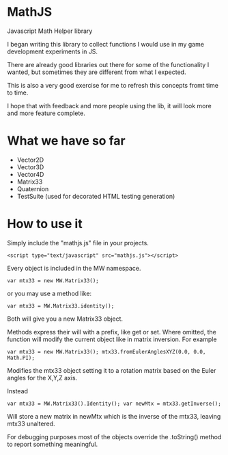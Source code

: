 MathJS
======

Javascript Math Helper library

I began writing this library to collect functions I would use in my game development experiments in JS.

There are already good libraries out there for some of the functionality I wanted, but sometimes they 
are different from what I expected.

This is also a very good exercise for me to refresh this concepts fromt time to time.

I hope that with feedback and more people using the lib, it will look more and more feature complete. 

What we have so far
=======

* Vector2D
* Vector3D
* Vector4D
* Matrix33
* Quaternion
* TestSuite (used for decorated HTML testing generation)


How to use it
=======

Simply include the "mathjs.js" file in your projects.

`<script type="text/javascript" src="mathjs.js"></script>`

Every object is included in the MW namespace.

`var mtx33 = new MW.Matrix33(); `

or you may use a method like: 

`var mtx33 = MW.Matrix33.identity(); `

Both will give you a new Matrix33 object.

Methods express their will with a prefix, like get or set. Where omitted, 
the function will modify the current object like in matrix inversion. For example

`
var mtx33 = new MW.Matrix33();
mtx33.fromEulerAnglesXYZ(0.0, 0.0, Math.PI);
`

Modifies the mtx33 object setting it to a rotation matrix based on the Euler angles for the X,Y,Z axis.

Instead

`
var mtx33 = MW.Matrix33().Identity();
var newMtx = mtx33.getInverse();
`

Will store a new matrix in newMtx which is the inverse of the mtx33, leaving mtx33 unaltered.

For debugging purposes most of the objects override the .toString() method to report something meaningful.